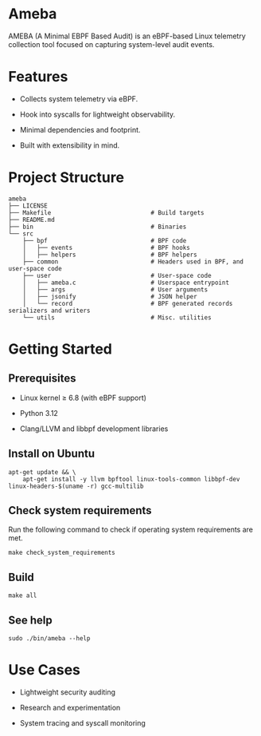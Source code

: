 # Ameba
AMEBA (A Minimal EBPF Based Audit) is an eBPF-based Linux telemetry collection tool focused on capturing system-level audit events.


# Features
* Collects system telemetry via eBPF.

* Hook into syscalls for lightweight observability.

* Minimal dependencies and footprint.

* Built with extensibility in mind.


# Project Structure
```
ameba
├── LICENSE
├── Makefile                            # Build targets
├── README.md
├── bin                                 # Binaries
└── src
    ├── bpf                             # BPF code
    │   ├── events                      # BPF hooks
    │   ├── helpers                     # BPF helpers
    ├── common                          # Headers used in BPF, and user-space code
    ├── user                            # User-space code
    │   ├── ameba.c                     # Userspace entrypoint
    │   ├── args                        # User arguments
    │   ├── jsonify                     # JSON helper
    │   └── record                      # BPF generated records serializers and writers
    └── utils                           # Misc. utilities
```

# Getting Started

## Prerequisites

* Linux kernel ≥ 6.8 (with eBPF support)

* Python 3.12

* Clang/LLVM and libbpf development libraries

## Install on Ubuntu

```
apt-get update && \
    apt-get install -y llvm bpftool linux-tools-common libbpf-dev linux-headers-$(uname -r) gcc-multilib
```

## Check system requirements
Run the following command to check if operating system requirements are met.
```
make check_system_requirements
```

## Build

```
make all
```

## See help

```
sudo ./bin/ameba --help
```

# Use Cases

* Lightweight security auditing

* Research and experimentation

* System tracing and syscall monitoring